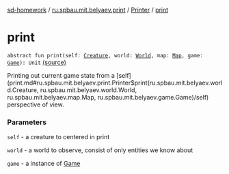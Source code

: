 [sd-homework](../../index.md) / [ru.spbau.mit.belyaev.print](../index.md) / [Printer](index.md) / [print](.)

# print

`abstract fun print(self: `[`Creature`](../../ru.spbau.mit.belyaev.world/-creature/index.md)`, world: `[`World`](../../ru.spbau.mit.belyaev.world/-world/index.md)`, map: `[`Map`](../../ru.spbau.mit.belyaev.map/-map/index.md)`, game: `[`Game`](../../ru.spbau.mit.belyaev.game/-game/index.md)`): Unit` [(source)](https://github.com/StasBel/sd-homework/blob/Roguelike/src/main/kotlin/ru/spbau/mit/belyaev/print/Printer.kt#L19)

Printing out current game state from a [self](print.md#ru.spbau.mit.belyaev.print.Printer$print(ru.spbau.mit.belyaev.world.Creature, ru.spbau.mit.belyaev.world.World, ru.spbau.mit.belyaev.map.Map, ru.spbau.mit.belyaev.game.Game)/self) perspective of view.

### Parameters

`self` - a creature to centered in print

`world` - a world to observe, consist of only entities we know about

`game` - a instance of [Game](../../ru.spbau.mit.belyaev.game/-game/index.md)